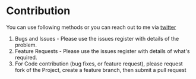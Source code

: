 # Contribution

You can use following methods or you can reach out to me via <a href="https://twitter.com/munishpal_singh">twitter</a>

1. Bugs and Issues - Please use the issues register with details of the problem.
2. Feature Requests - Please use the issues register with details of what's required.
3. For Code contribution (bug fixes, or feature request), please request fork of the Project, create a feature branch, then submit a pull request